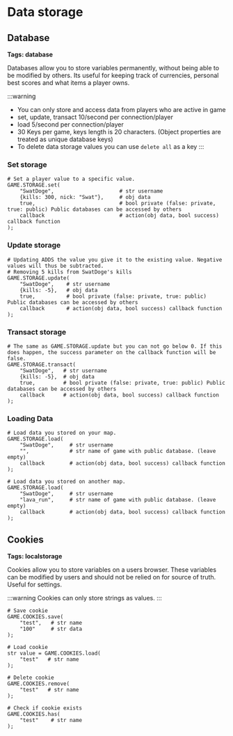 # Data storage

## Database <Badge type="tip" text="server-side" vertical="middle" />
**Tags: database**

Databases allow you to store variables permanently, without being able to be modified by others. Its useful for keeping track of currencies, personal best scores and what items a player owns. 

:::warning
- You can only store and access data from players who are active in game
- set, update, transact 10/second per connection/player
- load 5/second per connection/player
- 30 Keys per game, keys length is 20 characters. (Object properties are treated as unique database keys)
- To delete data storage values you can use `delete all` as a key
:::

### Set storage <Badge type="tip" text="server-side" vertical="middle" />
```krunkscript
# Set a player value to a specific value.
GAME.STORAGE.set(
    "SwatDoge",                     # str username
    {kills: 300, nick: "Swat"},     # obj data
    true,                           # bool private (false: private, true: public) Public databases can be accessed by others
    callback                        # action(obj data, bool success) callback function
);
```

### Update storage <Badge type="tip" text="server-side" vertical="middle" />
```krunkscript
# Updating ADDS the value you give it to the existing value. Negative values will thus be subtracted.
# Removing 5 kills from SwatDoge's kills
GAME.STORAGE.update(
    "SwatDoge",    # str username
    {kills: -5},   # obj data
    true,          # bool private (false: private, true: public) Public databases can be accessed by others
    callback       # action(obj data, bool success) callback function
);
```

### Transact storage <Badge type="tip" text="server-side" vertical="middle" />
```krunkscript
# The same as GAME.STORAGE.update but you can not go below 0. If this does happen, the success parameter on the callback function will be false.
GAME.STORAGE.transact(
    "SwatDoge",   # str username
    {kills: -5},  # obj data
    true,         # bool private (false: private, true: public) Public databases can be accessed by others
    callback      # action(obj data, bool success) callback function
);
```

### Loading Data <Badge type="tip" text="server-side" vertical="middle" />

```krunkscript
# Load data you stored on your map.
GAME.STORAGE.load(
    "SwatDoge",     # str username
    "",             # str name of game with public database. (leave empty)
    callback        # action(obj data, bool success) callback function
);
```

```krunkscript
# Load data you stored on another map.
GAME.STORAGE.load(
    "SwatDoge",     # str username
    "lava_run",     # str name of game with public database. (leave empty)
    callback        # action(obj data, bool success) callback function
);
```

## Cookies <Badge type="tip" text="client-side" vertical="middle" />
**Tags: localstorage**

Cookies allow you to store variables on a users browser. These variables can be modified by users and should not be relied on for source of truth.
Useful for settings.

:::warning
Cookies can only store strings as values.
:::

```krunkscript
# Save cookie
GAME.COOKIES.save(
    "test",   # str name
    "100"     # str data
);
```

```krunkscript
# Load cookie
str value = GAME.COOKIES.load(
    "test"   # str name
);
```

```krunkscript
# Delete cookie
GAME.COOKIES.remove(
    "test"   # str name
);
```

```krunkscript
# Check if cookie exists
GAME.COOKIES.has(
    "test"    # str name
);
```